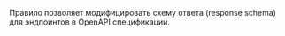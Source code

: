 Правило позволяет модифицировать схему ответа (response schema) для эндпоинтов в OpenAPI спецификации. 